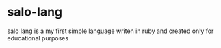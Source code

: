 # salo-lang

salo lang is a my first simple language writen in ruby and created only for educational purposes
